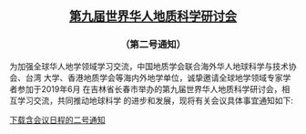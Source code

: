 <h2 style="text-align: center;">
<a href="http://www.geosociety.org.cn/meeting/?meeting_menu=bWVldGluZ19wYWdl&selectMeeting=meeting20190319195656">
第九届世界华人地质科学研讨会
</a>
</h2>
<h3 style="text-align: center;">
（第二号通知）
</h3>

为加强全球华人地学领域学习交流，中国地质学会联合海外华人地球科学与技术协会、台湾
大学、香港地质学会等海内外地学单位，诚挚邀请全球地学领域专家学者参加于2019年6月
在吉林省长春市举办的第九届世界华人地质科学研讨会，相互学习交流，共同推动地球科学
的进步和发展，现将有关会议具体事宜通知如下:

[下载含会议日程的二号通知](announcement.docx)

